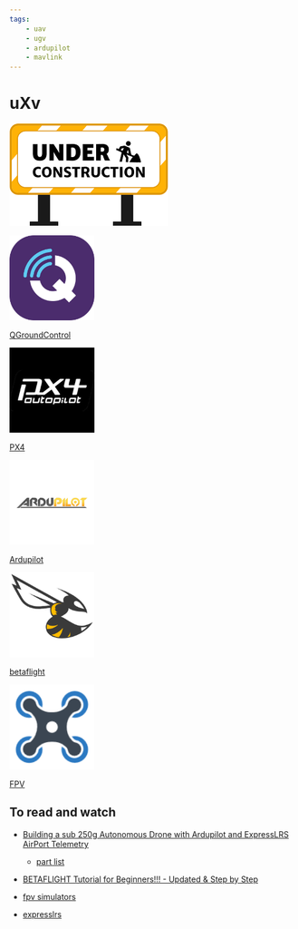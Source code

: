 ```yaml
---
tags:
    - uav
    - ugv
    - ardupilot
    - mavlink
---
```


# uXv

![](../../../assets/images/under_construction.png)

<div class="grid-container">
    <div class="grid-item">
        <a href="qgc">
                <img src="images/qgc.png"  width="150" height="150">
                <p>QGroundControl</p></a>
    </div>
    <div class="grid-item">
        <a href="px4">
                <img src="images/px4.png"  width="150" height="150">
                <p>PX4</p>
            </a>
    </div>
    <div class="grid-item">
        <a href="ardupilot">
                <img src="images/ardupilot.png"  width="150" height="150">
                <p>Ardupilot</p>
            </a>
    </div>
    <div class="grid-item">
        <a href="betaflight">
                <img src="images/betaflight.png"  width="150" height="150">
                <p>betaflight</p>
            </a>
    </div>
    <div class="grid-item">
        <a href="fpv">
                <img src="images/fpv.png"  width="150" height="150">
                <p>FPV</p>
            </a>
    </div>
</div>    

## To read and watch
- [Building a sub 250g Autonomous Drone with Ardupilot and ExpressLRS AirPort Telemetry](https://youtu.be/u_ArriXbrR0)
    - [part list](https://www.thingiverse.com/thing:6699961)
- [BETAFLIGHT Tutorial for Beginners!!! - Updated & Step by Step](https://youtu.be/If1DEpShDV8)

- [fpv simulators](https://oscarliang.com/fpv-simulator/)
- [expresslrs](https://www.expresslrs.org/)